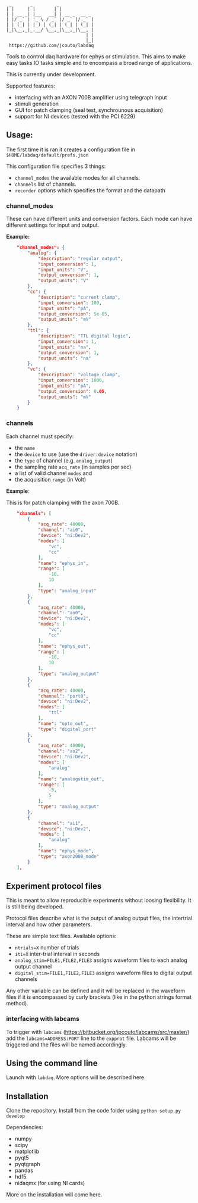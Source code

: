      _       _         _             
    | |     | |       | |            
    | | __ _| |__   __| | __ _  __ _ 
    | |/ _` | '_ \ / _` |/ _` |/ _` |
    | | (_| | |_) | (_| | (_| | (_| |
    |_|\__,_|_.__/ \__,_|\__,_|\__, |
                                  | |
                                  |_|
     https://github.com/jcouto/labdaq

								
Tools to control daq hardware for ephys or stimulation.
This aims to make easy tasks IO tasks simple and to encompass a broad range of applications.

This is currently under development.

Supported features:
* interfacing with an AXON 700B amplifier using telegraph input
* stimuli generation
* GUI for patch clamping (seal test, synchrounous acquisition)
* support for NI devices (tested with the PCI 6229)

## Usage:

The first time it is ran it creates a configuration file in ``$HOME/labdaq/default/prefs.json``

This configuration file specifies 3 things:

* ``channel_modes`` the available modes for all channels.
* ``channels`` list of channels.
* ``recorder`` options which specifies the format and the datapath

### channel_modes

These can have different units and conversion factors. Each mode can have different settings for input and output.

**Example:**

```json
    "channel_modes": {
        "analog": {
            "description": "regular_output",
            "input_conversion": 1,
            "input_units": "V",
            "output_conversion": 1,
            "output_units": "V"
        },
        "cc": {
            "description": "current clamp",
            "input_conversion": 100,
            "input_units": "pA",
            "output_conversion": 5e-05,
            "output_units": "mV"
        },
        "ttl": {
            "description": "TTL digital logic",
            "input_conversion": 1,
            "input_units": "na",
            "output_conversion": 1,
            "output_units": "na"
        },
        "vc": {
            "description": "voltage clamp",
            "input_conversion": 1000,
            "input_units": "pA",
            "output_conversion": 0.05,
            "output_units": "mV"
        }
    }
```

### channels

Each channel must specify:

* the ``name``
* the ``device`` to use (use the ``driver:device`` notation)
* the ``type`` of channel (e.g. ``analog_output``)
* the sampling rate ``acq_rate`` (in samples per sec)
* a list of valid channel ``modes`` and 
* the acquisition ``range`` (in Volt)

**Example**:

This is for patch clamping with the axon 700B.


```json
    "channels": [
        {
            "acq_rate": 40000,
            "channel": "ai0",
            "device": "ni:Dev2",
            "modes": [
                "vc",
                "cc"
            ],
            "name": "ephys_in",
            "range": [
                -10,
                10
            ],
            "type": "analog_input"
        },
        {
            "acq_rate": 40000,
            "channel": "ao0",
            "device": "ni:Dev2",
            "modes": [
                "vc",
                "cc"
            ],
            "name": "ephys_out",
            "range": [
                -10,
                10
            ],
            "type": "analog_output"
        },
        {
            "acq_rate": 40000,
            "channel": "port0",
            "device": "ni:Dev2",
            "modes": [
                "ttl"
            ],
            "name": "opto_out",
            "type": "digital_port"
        },
        {
            "acq_rate": 40000,
            "channel": "ao2",
            "device": "ni:Dev2",
            "modes": [
                "analog"
            ],
            "name": "analogstim_out",
            "range": [
                -5,
                5
            ],
            "type": "analog_output"
        },
        {
            "channel": "ai1",
            "device": "ni:Dev2",
            "modes": [
                "analog"
            ],
            "name": "ephys_mode",
            "type": "axon200B_mode"
        }
    ],
```

## Experiment protocol files

This is meant to allow reproducible experiments without loosing flexibility. It is still being developed.

Protocol files describe what is the output of analog output files, the intertrial interval and how other parameters.

These are simple text files. Available options:

* ``ntrials=X`` number of trials
* ``iti=X`` inter-trial interval in seconds
* ``analog_stim=FILE1,FILE2,FILE3`` assigns waveform files to each analog output channel
* ``digital_stim=FILE1,FILE2,FILE3`` assigns waveform files to digital output channels

Any other variable can be defined and it will be replaced in the waveform files if it is encompassed by curly brackets (like in the python strings format method).

### interfacing with labcams

To trigger with ``labcams`` (https://bitbucket.org/jpcouto/labcams/src/master/) add the ``labcams=ADDRESS:PORT`` line to the ``expprot`` file. Labcams will be triggered and the files will be named accordingly. 


## Using the command line

Launch with ``labdaq``. More options will be described here.


## Installation

Clone the repository. Install from the code folder  using ``python setup.py develop``

Dependencies:

* numpy
* scipy
* matplotlib
* pyqt5
* pyqtgraph
* pandas
* hdf5
* nidaqmx (for using NI cards)

More on the installation will come here.



